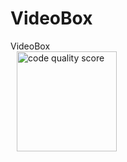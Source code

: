 # VideoBox
VideoBox 
<img src="https://www.code-inspector.com/project/7114/score/svg" alt="code quality score" style="width: 160px; margin-left: 10px; margin-right: auto; display: block;">
